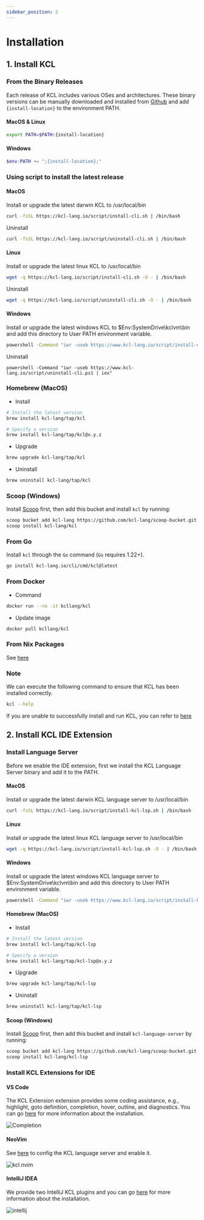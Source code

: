 ```yaml
---
sidebar_position: 2
---
```


# Installation

## 1. Install KCL

### From the Binary Releases

Each release of KCL includes various OSes and architectures. These binary versions can be manually downloaded and installed from [Github](https://github.com/kcl-lang/cli/releases/) and add `{install-location}` to the environment PATH.

#### MacOS & Linux

```bash
export PATH=$PATH:{install-location}
```

#### Windows

```powershell
$env:PATH += ";{install-location};"
```

### Using script to install the latest release

#### MacOS

Install or upgrade the latest darwin KCL to /usr/local/bin

```bash
curl -fsSL https://kcl-lang.io/script/install-cli.sh | /bin/bash
```

Uninstall

```bash
curl -fsSL https://kcl-lang.io/script/uninstall-cli.sh | /bin/bash
```

#### Linux

Install or upgrade the latest linux KCL to /usr/local/bin

```bash
wget -q https://kcl-lang.io/script/install-cli.sh -O - | /bin/bash
```

Uninstall

```bash
wget -q https://kcl-lang.io/script/uninstall-cli.sh -O - | /bin/bash
```

#### Windows

Install or upgrade the latest windows KCL to $Env:SystemDrive\kclvm\bin and add this directory to User PATH environment variable.

```bash
powershell -Command "iwr -useb https://www.kcl-lang.io/script/install-cli.ps1 | iex"
```

Uninstall

```shell
powershell -Command "iwr -useb https://www.kcl-lang.io/script/uninstall-cli.ps1 | iex"
```

### Homebrew (MacOS)

- Install

```bash
# Install the latest version
brew install kcl-lang/tap/kcl

# Specify a version
brew install kcl-lang/tap/kcl@x.y.z
```

- Upgrade

```bash
brew upgrade kcl-lang/tap/kcl
```

- Uninstall

```bash
brew uninstall kcl-lang/tap/kcl
```

### Scoop (Windows)

Install [Scoop](https://scoop.sh/) first, then add this bucket and install `kcl` by running:

```bash
scoop bucket add kcl-lang https://github.com/kcl-lang/scoop-bucket.git
scoop install kcl-lang/kcl
```

### From Go

Install `kcl` through the `Go` command (`Go` requires 1.22+).

```bash
go install kcl-lang.io/cli/cmd/kcl@latest
```

### From Docker

- Command

```bash
docker run --rm -it kcllang/kcl
```

- Update image

```bash
docker pull kcllang/kcl
```

### From Nix Packages

See [here](https://search.nixos.org/packages?channel=unstable&show=kcl&from=0&size=50&sort=relevance&type=packages&query=kcl)

### Note

We can execute the following command to ensure that KCL has been installed correctly.

```bash
kcl --help
```

If you are unable to successfully install and run KCL, you can refer to [here](/docs/user_docs/support/faq-install)

## 2. Install KCL IDE Extension

### Install Language Server

Before we enable the IDE extension, first we install the KCL Language Server binary and add it to the PATH.

#### MacOS

Install or upgrade the latest darwin KCL language server to /usr/local/bin

```bash
curl -fsSL https://kcl-lang.io/script/install-kcl-lsp.sh | /bin/bash
```

#### Linux

Install or upgrade the latest linux KCL language server to /usr/local/bin

```bash
wget -q https://kcl-lang.io/script/install-kcl-lsp.sh -O - | /bin/bash
```

#### Windows

Install or upgrade the latest windows KCL language server to $Env:SystemDrive\kclvm\bin and add this directory to User PATH environment variable.

```bash
powershell -Command "iwr -useb https://www.kcl-lang.io/script/install-kcl-lsp.ps1 | iex"
```

#### Homebrew (MacOS)

- Install

```bash
# Install the latest version
brew install kcl-lang/tap/kcl-lsp

# Specify a version
brew install kcl-lang/tap/kcl-lsp@x.y.z
```

- Upgrade

```bash
brew upgrade kcl-lang/tap/kcl-lsp
```

- Uninstall

```bash
brew uninstall kcl-lang/tap/kcl-lsp
```

#### Scoop (Windows)

Install [Scoop](https://scoop.sh/) first, then add this bucket and install `kcl-language-server` by running:

```bash
scoop bucket add kcl-lang https://github.com/kcl-lang/scoop-bucket.git
scoop install kcl-lang/kcl-lsp
```

### Install KCL Extensions for IDE

#### VS Code

The KCL Extension extension provides some coding assistance, e.g., highlight, goto definition, completion, hover, outline, and diagnostics. You can go [here](/docs/tools/Ide/vs-code) for more information about the installation.

![Completion](/img/docs/tools/Ide/vs-code/Completion.gif)

#### NeoVim

See [here](/docs/tools/Ide/neovim) to config the KCL language server and enable it.

![kcl.nvim](/img/docs/tools/Ide/neovim/overview.png)

#### IntelliJ IDEA

We provide two IntelliJ KCL plugins and you can go [here](/docs/tools/Ide/intellij) for more information about the installation.

![intellij](/img/docs/tools/Ide/intellij/overview.png)
